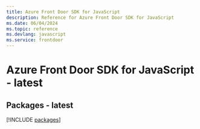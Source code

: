 ```yaml
---
title: Azure Front Door SDK for JavaScript
description: Reference for Azure Front Door SDK for JavaScript
ms.date: 06/04/2024
ms.topic: reference
ms.devlang: javascript
ms.service: frontdoor
---
```

# Azure Front Door SDK for JavaScript - latest
## Packages - latest
[!INCLUDE [packages](front-door-index.md)]